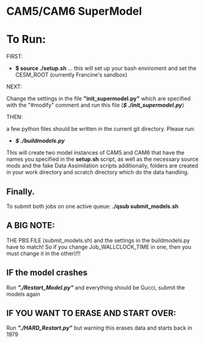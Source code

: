 # CAM5/CAM6 SuperModel


# To Run: 
FIRST:
- **$ source ./setup.sh** ... this will set up your bash enviroment and set the CESM_ROOT (currently Francine's sandbox)

NEXT:

Change the settings in the file **"init_supermodel.py"** which are specified with the "#modify" comment and run this file (***$ ./init_supermodel.py***)

THEN: 

a few python files should be written in the current git directory. Please run:

- ***$ ./buildmodels.py***

This will create two model instances of CAM5 and CAM6 that have the names you specified in the **setup.sh** script, as well as the necessary source mods and the fake Data Assimilation scripts additionally, folders are created in your work directory and scratch directory which do the data handling. 

## Finally. 

To submit both jobs on one active queue: **./qsub submit_models.sh**

## A BIG NOTE: 
THE PBS FILE (submit_models.sh) and the settings in the buildmodels.py have to match! So if you change Job_WALLCLOCK_TIME in one, then you must change it in the other)!!!

## IF the model crashes

Run ***"./Restart_Model.py"*** and everything should be Gucci, submit the models again

## IF YOU WANT TO ERASE AND START OVER: 

Run ***"./HARD_Restart.py"*** but warning this erases data and starts back in 1979


